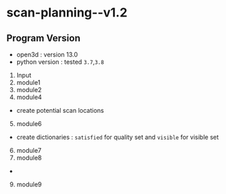 # scan-planning--v1.2


## Program Version 
- open3d : version 13.0 
- python version : tested `3.7`,`3.8`





1. Input
2. module1
3. module2
4. module4
- create potential scan locations
5. module6 
- create dictionaries : `satisfied` for quality set and `visible` for visible set
6. module7
7. module8
 - 
9. module9
